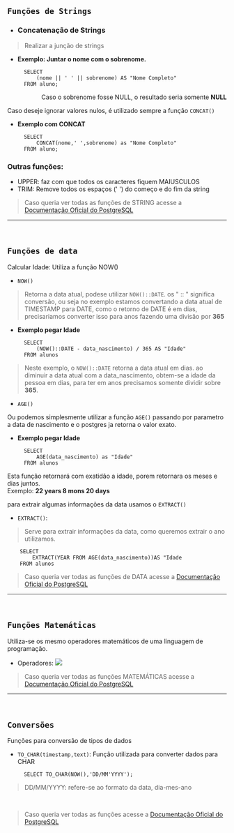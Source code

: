 ## ``Funções de Strings``

- ### Concatenação de Strings
> Realizar a junção de strings

- **Exemplo: Juntar o nome com o sobrenome.**

        SELECT 
            (nome || ' ' || sobrenome) AS "Nome Completo"
        FROM aluno;

<p align='right'> Caso o sobrenome fosse NULL, o resultado seria somente <b> NULL </b>

Caso deseje ignorar valores nulos, é utilizado sempre a função ``CONCAT()``

- **Exemplo com CONCAT**

        SELECT 
            CONCAT(nome,' ',sobrenome) as "Nome Completo"
        FROM aluno;

### Outras funções:
- UPPER: faz com que todos os caracteres fiquem MAIUSCULOS
- TRIM: Remove todos os espaços (' ') do começo e do fim da string

> Caso queria ver todas as funções de STRING acesse a [Documentação Oficial do PostgreSQL](https://www.postgresql.org/docs/9.1/functions-string.html)


--- 

<br>

## ``Funções de data``

Calcular Idade: Utiliza a função NOW()

- ``NOW()``
> Retorna a data atual, podese utilizar 
``NOW()::DATE``. os " :: " significa conversão, ou seja no exemplo estamos convertando a data atual de TIMESTAMP para DATE, como o retorno de DATE é em dias, precisariamos converter isso para anos fazendo uma divisão por **365**

- **Exemplo pegar Idade**

        SELECT 
            (NOW()::DATE - data_nascimento) / 365 AS "Idade"
        FROM alunos

> Neste exemplo, o ``NOW()::DATE`` retorna a data atual em dias. ao diminuir a data atual com a data_nascimento, obtem-se a idade da pessoa em dias, para ter em anos precisamos somente dividir sobre **365**.

- ``AGE()``

Ou podemos simplesmente utilizar a função ``AGE()`` passando por parametro a data de nascimento e o postgres ja retorna o valor exato.
- **Exemplo pegar Idade**

        SELECT
            AGE(data_nascimento) as "Idade"
        FROM alunos
    
Esta função retornará com exatidão a idade, porem retornara os meses e dias juntos. <br>
Exemplo: **22 years 8 mons 20 days**

para extrair algumas informações da data usamos o ``EXTRACT()``

- ``EXTRACT()``:
> Serve para extrair informações da data, como queremos extrair o ano utilizamos.

        SELECT 
            EXTRACT(YEAR FROM AGE(data_nascimento))AS "Idade
        FROM alunos

> Caso queria ver todas as funções de DATA acesse a [Documentação Oficial do PostgreSQL](https://www.postgresql.org/docs/9.1/functions-datetime.html)

--- 

<br>

## ``Funções Matemáticas``

Utiliza-se os mesmo operadores matemáticos de uma linguagem de programação.

- Operadores:
![](https://basedatos2.files.wordpress.com/2015/03/4.png)

> Caso queria ver todas as funções MATEMÁTICAS acesse a [Documentação Oficial do PostgreSQL](https://www.postgresql.org/docs/9.5/functions-math.html)

--- 

<br>

## ``Conversões``

Funções para conversão de tipos de dados

- ``TO_CHAR(timestamp,text)``:
Função utilizada para converter dados para CHAR

        SELECT TO_CHAR(NOW(),'DD/MM'YYYY');

> DD/MM/YYYY: refere-se ao formato da data, dia-mes-ano

<br>

> Caso queria ver todas as funções acesse a [Documentação Oficial do PostgreSQL](https://www.postgresql.org/docs/current/functions.html)

